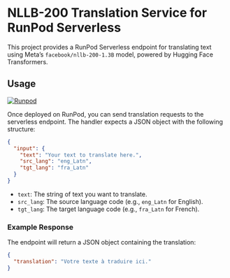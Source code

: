 # NLLB-200 Translation Service for RunPod Serverless

This project provides a RunPod Serverless endpoint for translating text using Meta’s `facebook/nllb-200-1.3B` model, powered by Hugging Face Transformers.

## Usage

[![Runpod](https://api.runpod.io/badge/Restepio/Restep-translation-service)](https://console.runpod.io/hub/Restepio/Restep-translation-service)

Once deployed on RunPod, you can send translation requests to the serverless endpoint. The handler expects a JSON object with the following structure:

```json
{
  "input": {
    "text": "Your text to translate here.",
    "src_lang": "eng_Latn",
    "tgt_lang": "fra_Latn"
  }
}
```

- `text`: The string of text you want to translate.
- `src_lang`: The source language code (e.g., `eng_Latn` for English).
- `tgt_lang`: The target language code (e.g., `fra_Latn` for French).

### Example Response

The endpoint will return a JSON object containing the translation:

```json
{
  "translation": "Votre texte à traduire ici."
}
```